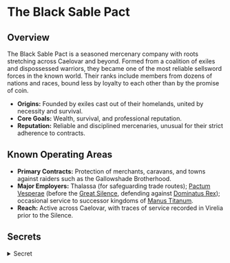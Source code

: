 
# The Black Sable Pact


## Overview
The Black Sable Pact is a seasoned mercenary company with roots stretching across Caelovar and beyond. Formed from a coalition of exiles and dispossessed warriors, they became one of the most reliable sellsword forces in the known world. Their ranks include members from dozens of nations and races, bound less by loyalty to each other than by the promise of coin.

- **Origins:** Founded by exiles cast out of their homelands, united by necessity and survival.
- **Core Goals:** Wealth, survival, and professional reputation.
- **Reputation:** Reliable and disciplined mercenaries, unusual for their strict adherence to contracts.

## Known Operating Areas
- **Primary Contracts:** Protection of merchants, caravans, and towns against raiders such as the Gallowshade Brotherhood.
- **Major Employers:** Thalassa (for safeguarding trade routes); [Pactum Vesperae](../Geography/Virelia/Pactum_Vesperae.md) (before the [Great Silence](../Timeline.md), defending against [Dominatus Rex](../Geography/Virelia/Dominatus_Rex.md)); occasional service to successor kingdoms of [Manus Titanum](../Geography/Caelovar/Manus_Titanum.md).
- **Reach:** Active across Caelovar, with traces of service recorded in Virelia prior to the Silence.

## Secrets
<details><summary>Secret</summary>

The Pact’s **strict code of honour** is enforced not by discipline alone but by **bloodbound oaths** sealed through ritual. Their founders bound themselves with the blessing of **[Raktashrava](../Patrons/Raktashrava.md)**, making every mercenary initiation a sacred oath. Breaking one’s contract means breaking the oath—and bringing fatal consequences.

Since the Pact's creation, they have come up against the Gallowshade Brotherhood many times, being hired protection against their raids and ambushes. Conflicts have cost the lives of many of the Pact's finest mercenaries leading to a deep hatred of the [Gallowshade Brotherhood](./Gallowshade_Brotherhood.md). Certain divisions within the Black Sable Pact have taken on voluntary work that involved taking down members of the [Brotherhood](./Gallowshade_Brotherhood.md).
However, there are some within the Black Sable Pact who view the [Brotherhood](./Gallowshade_Brotherhood.md) as the main way that they can make money. With people increasingly seeking professional protection from the [Brotherhood](./Gallowshade_Brotherhood.md), many of them come to the Black Sable Pact, resulting in the Black Sable Pact being able to be in a better negotiating position.

- **Intelligence Hoard:** Over centuries of service, the Pact’s leaders have built a hidden **archive of battlefield secrets**. Every campaign, every employer’s strategy, troop strengths, and weaknesses are recorded. This turns the Pact into more than mercenaries: they are an **unparalleled intelligence network**.
- **Legacy of Exile:** Many of the original Pact fighters were **exiles from [Pactum Vesperae](../Geography/Virelia/Pactum_Vesperae.md)**, divided over how to resist [Dominatus Rex](../Geography/Virelia/Dominatus_Rex.md). Their stories of betrayal and exile still echo in the Pact’s culture, passed down as tradition. This has left them suspicious of rulers and alliances, preferring loyalty only to the Pact itself.
- **Long Memory:** Their oathbound culture and deep distrust of authority trace back to those first exiles, making them mercenaries who will never again bend fully to a nation’s will—even as they take its coin.
</details>
